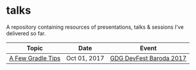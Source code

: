 # talks
A repository containing resources of presentations, talks &amp; sessions I've delivered so far.

| Topic | Date | Event |
|-------|------|----------|
| [A Few Gradle Tips](https://github.com/SnehPandya18/talks/blob/master/A%20few%20Gradle%20tips%20%5BGradle%203.0%5D%5BGDG%20DevFest%20Baroda%202017%5D.pdf) | Oct 01, 2017 | [GDG DevFest Baroda 2017](https://devfest.gdgbaroda.com/) |

